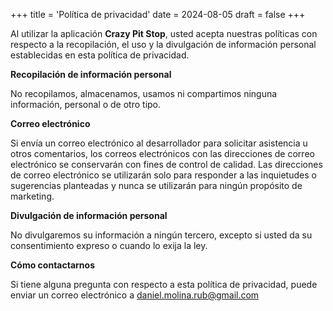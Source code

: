 +++
title = 'Política de privacidad'
date = 2024-08-05
draft = false
+++

Al utilizar la aplicación **Crazy Pit Stop**, usted acepta nuestras políticas con respecto a la recopilación, el uso y la divulgación de información personal establecidas en esta política de privacidad.

**Recopilación de información personal**

No recopilamos, almacenamos, usamos ni compartimos ninguna información, personal o de otro tipo.

**Correo electrónico**

Si envía un correo electrónico al desarrollador para solicitar asistencia u otros comentarios, los correos electrónicos con las direcciones de correo electrónico se conservarán con fines de control de calidad. Las direcciones de correo electrónico se utilizarán solo para responder a las inquietudes o sugerencias planteadas y nunca se utilizarán para ningún propósito de marketing.

**Divulgación de información personal**

No divulgaremos su información a ningún tercero, excepto si usted da su consentimiento expreso o cuando lo exija la ley.

**Cómo contactarnos**

Si tiene alguna pregunta con respecto a esta política de privacidad, puede enviar un correo electrónico a daniel.molina.rub@gmail.com